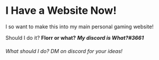 <h1>I Have a Website Now!</h1>

<break></break>
I so want to make this into my main personal gaming website!

Should I do it?
<break></break>
<strong>Florr or what?</strong>
<break></break>
<em><strong>My discord is What?#3661</strong></em>

<break></break>
<h6>What should I do? DM on discord for your ideas!</h6>


